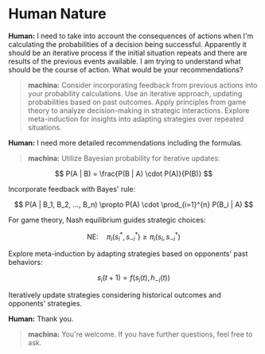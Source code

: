 # Human Nature

<b>Human:</b> I need to take into account the consequences of actions when I'm calculating the probabilities of a decision being successful. Apparently it should be an iterative process if the initial situation repeats and there are results of the previous events available. I am trying to understand what should be the course of action. What would be your recommendations?<br>
> <b>machina:</b> Consider incorporating feedback from previous actions into your probability calculations. Use an iterative approach, updating probabilities based on past outcomes. Apply principles from game theory to analyze decision-making in strategic interactions. Explore meta-induction for insights into adapting strategies over repeated situations.<br>

<b>Human:</b> I need more detailed recommendations including the formulas.<br>
> <b>machina:</b> Utilize Bayesian probability for iterative updates:

$$ P(A | B) = \frac{P(B | A) \cdot P(A)}{P(B)} $$

Incorporate feedback with Bayes' rule:

$$ P(A | B_1, B_2, ..., B_n) \propto P(A) \cdot \prod_{i=1}^{n} P(B_i | A) $$

For game theory, Nash equilibrium guides strategic choices:

$$ \text{NE:} \quad \pi_i(s_i^*, s_{-i}^*) \geq \pi_i(s_i, s_{-i}^*) $$

Explore meta-induction by adapting strategies based on opponents' past behaviors:

$$ s_i(t+1) = f(s_i(t), h_{-i}(t)) $$

Iteratively update strategies considering historical outcomes and opponents' strategies.<br>

<b>Human:</b> Thank you.<br>
> <b>machina:</b> You're welcome. If you have further questions, feel free to ask.<br>
